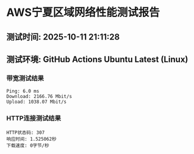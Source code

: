 # AWS宁夏区域网络性能测试报告
## 测试时间: 2025-10-11 21:11:28
## 测试环境: GitHub Actions Ubuntu Latest (Linux)

### 带宽测试结果
```
Ping: 6.0 ms
Download: 2166.76 Mbit/s
Upload: 1038.07 Mbit/s
```

### HTTP连接测试结果
```
HTTP状态码: 307
响应时间: 1.525062秒
下载速度: 0字节/秒
```


